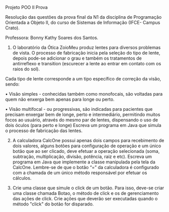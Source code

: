 Projeto POO II Prova


Resolução das questões da prova final da N1 da disciplina de Programação Orientada a Objeto II, do curso de Sistemas de Informação (IFCE- Campus Crato).

Professora: Bonny Kathy Soares dos Santos.

1) O laboratório da Ótica ZoioMeu produz lentes para diversos problemas de vista. O processo de fabricação inicia pela seleção do tipo de lente, depois pode-se adicionar o grau e também os
tratamentos de antirreflexo e transition (escurecer a lente ao entrar em contato com os raios do
sol).
 
Cada tipo de lente corresponde a um tipo específico de correção da visão, sendo:

• Visão simples - conhecidas também como monofocais, são voltadas para quem não
enxerga bem apenas para longe ou perto.

• Visão multifocal - ou progressivas, são indicadas para pacientes que precisam enxergar
bem de longe, perto e intermediário, permitindo muitos focos ao usuário, através do
mesmo par de lentes, dispensando o uso de dois óculos (para perto e longe)
Escreva um programa em Java que simula o processo de fabricação das lentes.

2) A calculadora CalcOne possui apenas dois campos para recebimento de dois valores, alguns botões para configuração de operação e um único botão que ao ser clicado, deve efetuar a operação selecionada (soma, subtração, multiplicação, divisão, potência, raiz e etc). Escreva um programa em Java que implemente a classe manipulada pela tela da CalcOne. Lembre-se de que o botão “=” da calculadora é configurado com a chamada de um único método responsável por efetuar os cálculos.

3) Crie uma classe que simule o click de um botão. Para isso, deve-se criar uma classe chamada
Botao, o método de click e os de gerenciamento das ações de click. Crie ações que deverão ser
executadas quando o método "click" do botão for disparado.
